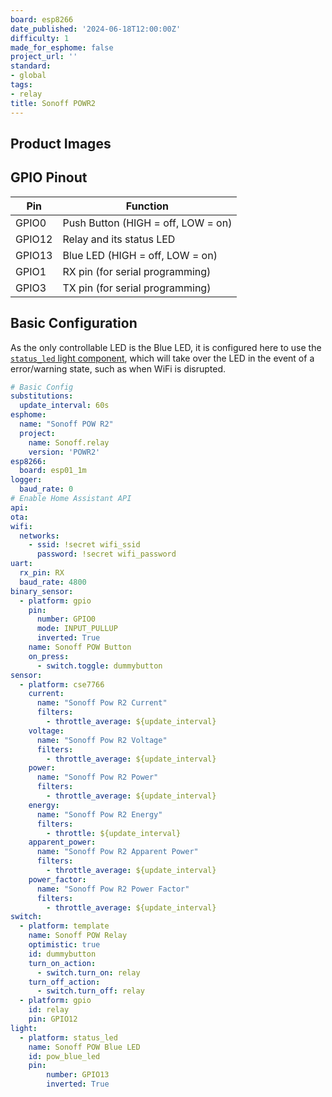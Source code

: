 ```yaml
---
board: esp8266
date_published: '2024-06-18T12:00:00Z'
difficulty: 1
made_for_esphome: false
project_url: ''
standard:
- global
tags:
- relay
title: Sonoff POWR2
---
```


## Product Images

## GPIO Pinout

| Pin    | Function                           |
| ------ | ---------------------------------- |
| GPIO0  | Push Button (HIGH = off, LOW = on) |
| GPIO12 | Relay and its status LED           |
| GPIO13 | Blue LED (HIGH = off, LOW = on)    |
| GPIO1  | RX pin (for serial programming)    |
| GPIO3  | TX pin (for serial programming)    |

## Basic Configuration

As the only controllable LED is the Blue LED, it is configured here to use the
[`status_led` light component](https://esphome.io/components/light/status_led), which will take
over the LED in the event of a error/warning state, such as when WiFi is disrupted.
```yaml
# Basic Config
substitutions:
  update_interval: 60s
esphome:
  name: "Sonoff POW R2"
  project:
    name: Sonoff.relay
    version: 'POWR2'
esp8266:
  board: esp01_1m
logger:
  baud_rate: 0
# Enable Home Assistant API
api:
ota:
wifi:
  networks:
    - ssid: !secret wifi_ssid
      password: !secret wifi_password
uart:
  rx_pin: RX
  baud_rate: 4800
binary_sensor:
  - platform: gpio
    pin:
      number: GPIO0
      mode: INPUT_PULLUP
      inverted: True
    name: Sonoff POW Button
    on_press:
      - switch.toggle: dummybutton
sensor:
  - platform: cse7766
    current:
      name: "Sonoff Pow R2 Current"
      filters:
        - throttle_average: ${update_interval}
    voltage:
      name: "Sonoff Pow R2 Voltage"
      filters:
        - throttle_average: ${update_interval}
    power:
      name: "Sonoff Pow R2 Power"
      filters:
        - throttle_average: ${update_interval}
    energy:
      name: "Sonoff Pow R2 Energy"
      filters:
        - throttle: ${update_interval}
    apparent_power:
      name: "Sonoff Pow R2 Apparent Power"
      filters:
        - throttle_average: ${update_interval}
    power_factor:
      name: "Sonoff Pow R2 Power Factor"
      filters:
        - throttle_average: ${update_interval}
switch:
  - platform: template
    name: Sonoff POW Relay
    optimistic: true
    id: dummybutton
    turn_on_action:
      - switch.turn_on: relay
    turn_off_action:
      - switch.turn_off: relay
  - platform: gpio
    id: relay
    pin: GPIO12
light:
  - platform: status_led
    name: Sonoff POW Blue LED
    id: pow_blue_led
    pin:
        number: GPIO13
        inverted: True
```